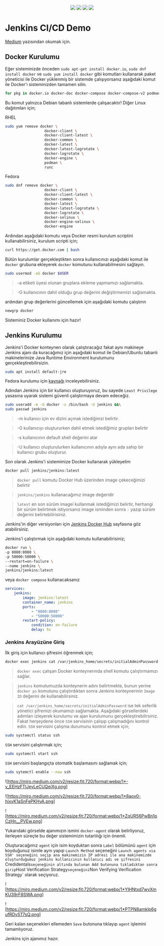 <div align="center">
  <img src="https://img.shields.io/badge/Jenkins-49728B?style=for-the-badge&logo=jenkins&logoColor=white"> </img><img src="https://img.shields.io/badge/Docker-2CA5E0?style=for-the-badge&logo=docker&logoColor=white"></img> <img src="https://img.shields.io/badge/Ubuntu-E95420?style=for-the-badge&logo=ubuntu&logoColor=white"></img> <img src="https://img.shields.io/badge/Python-FFD43B?style=for-the-badge&logo=python&logoColor=blue"></img>
</div>

# Jenkins CI/CD Demo

[Medium](https://medium.com/@farukomererdem2003/docker-jenkins-i%CC%87le-ci-cd-pipeline-olu%C5%9Fturmak-6f58d83f267b) yazısından okumak için.

## Docker Kurulumu
Eğer sisteminizde önceden `sudo apt-get install docker.io`, `sudo dnf install docker` ve `sudo yum install docker` gibi komutları kullanarak paket yöneticisi ile Docker yüklenmiş bir sistemde çalışıyorsanız aşağıdaki komut ile Docker'ı sisteminizden tamamen silin.

```bash
for pkg in docker.io docker-doc docker-compose docker-compose-v2 podman-docker containerd runc; do sudo apt-get remove $pkg; done
```
Bu komut yalnızca Debian tabanlı sistemlerde çalışacaktır! Diğer Linux dağıtımları için;

RHEL
```bash
sudo yum remove docker \
                  docker-client \
                  docker-client-latest \
                  docker-common \
                  docker-latest \
                  docker-latest-logrotate \
                  docker-logrotate \
                  docker-engine \
                  podman \
                  runc
```

Fedora
```bash
sudo dnf remove docker \
                  docker-client \
                  docker-client-latest \
                  docker-common \
                  docker-latest \
                  docker-latest-logrotate \
                  docker-logrotate \
                  docker-selinux \
                  docker-engine-selinux \
                  docker-engine
```

Ardından aşağıdaki komutu veya Docker resmi kurulum scriptini kullanabilirsiniz, kurulum scripti için;

```bash
curl https://get.docker.com | bash
```
Bütün kurulumlar gerçekleştikten sonra kullanıcınızı aşağıdaki komut ile `docker` grubuna ekleyerek `docker` komutunu kullanabilmesini sağlayın.
```bash
sudo usermod -aG docker $USER
```

> -a etiketi üyesi olunan gruplara ekleme yapmamızı sağlamakta.

> -G kullanıcının dahil olduğu grup değerini değiştirmemizi sağlamakta.

ardından grup değerlerini güncellemek için aşağıdaki komutu çalıştırın
```bash
newgrp docker
```

Sisteminiz Docker kullanımı için hazır!

## Jenkins Kurulumu
Jenkins'i Docker konteynerı olarak çalıştıracağız fakat aynı makineye Jenkins ajanı da kuracağımız için aşağıdaki komut ile Debian/Ubuntu tabanlı makinelerinize Java Runtime Environment kurulumunu gerçekleştirebilirsizin.
```bash
sudo apt install default-jre
```

Fedora kurulumu için [kaynağı](https://docs.fedoraproject.org/en-US/quick-docs/installing-java/) inceleyebilirsiniz.

Adından Jenkins için bir kullanıcı oluşturuyoruz, bu sayede `Least Privilege` yasasına uyarak sistemi güvenli çalıştırmaya devam edeceğiz.
```bash
sudo useradd -m -G docker -s /bin/bash -U jenkins &&\
sudo passwd jenkins
```

> -m kullanıcı için ev dizini açmak istediğimzi belirtir.

> -G kullanıcıyı oluştururken dahil etmek istediğimiz grupları belirtir

> -s kullanıcının default shell değerini atar

> -U kullanıcı oluşturulurken kullanıcının adıyla aynı ada sahip bir kullanıcı grubu oluşturur.

Son olarak Jenkins'i sistemimize Docker kullanarak yükleyelim

```bash
docker pull jenkins/jenkins:latest
```
> `docker pull` komutu Docker Hub üzerinden image çekeceğimizi belirtir

> `jenkins/jenkins` kullanacağımız image değeridir

> `latest` en son sürüm imagei kullanmak istediğimizi belirtir, herhangi bir sürüm belirtmek istiyorsanız image isminden sonra `:` yazıp sürüm değerini belirtebilirisiniz.

Jenkins'in diğer versiyonları için [Jenkins Docker Hub](https://hub.docker.com/r/jenkins/jenkins) sayfasına göz atabilirsiniz.

Jenkins'i çalıştırmak için aşağıdaki komutu kullanabilirisiniz;
```bash
docker run \
-p 8080:8080 \
-p 50000:50000 \
--restart=on-failure \
--name jenkins \
jenkins/jenkins:latest
```
veya `docker compose` kullanacaksanız
```YAML
services:
    jenkins:
        image: jenkins:latest
        container_name: jenkins
        ports:
            - "8080:8080"
            - "50000:50000"
        restart-policy:
            condition: on-failure
            delay: 5s
```

### Jenkins Arayüzüne Giriş
İlk giriş için kullanıcı şifresini öğrenmek için;
```bash
docker exec jenkins cat /var/jenkins_home/secrets/initialAdminPassword
```

> `docker exec` çalışan Docker konteynerında shell komutu çalıştırmamızı sağlar.

> `jenkins` komutumuzda konteynerin adını belirtmekte, bunun yerine `docker ps` komutunu çalıştırdıktan sonra Jenkins konteynerinin `Image ID` değerini de kullanabilirsiniz.

> `cat /var/jenkins_home/secrets/initialAdminPassword` ise tek seferlik yönetici şifremizi okumamızı sağlamakta.
Aşağıdaki görsellerdeki adımları izleyerek kurulumu ve ajan kurulumunu gerçekleştirebilirsiniz. Fakat herşeydene önce `SSH` servisinin çalışıp çalışmadığını kontrol edin.
`SSH` servisini çalışma durumunu kontrol etmek için;
```bash
sudo systemctl status ssh
```
`SSH` servisini çalıştırmak için;
```bash
sudo systemctl start ssh
```
`SSH` servisini başlangıçta otomatik başlamasını sağlamak için;
```bash
sudo sytemctl enable --now ssh
```

![https://miro.medium.com/v2/resize:fit:720/format:webp/1*-v_EEHzFTlJeyLeCUQeiXg.png] 

![https://miro.medium.com/v2/resize:fit:720/format:webp/1*8aov0-hixvK1aSnFePKHvA.png]

![https://miro.medium.com/v2/resize:fit:720/format:webp/1*ZqUR56PwBn1pCzHn__PVEw.png]

Yukarıdaki görselde ajanımızın ismini `docker-agent` olarak belirliyoruz, ilerleyen süreçte bu değer sistemimizin tutarlılığı için önemli.

Oluşturacağımız `agent` için isim koyduktan sonra `Label` bölümünü `agent` için koyduğunuz isimle aynı yapıp `Launch Method` seçeneğini `Launch agents via SSH' seçeneğini seçip ana makinemizin IP adresi ile ana makinemizde oluşturduğumuz jenkins kullanıcının kullanıcı adı ve şifresini `Credidentals` seçeneğinin altında bulunan Add butonuna tıkladıktan sonra girip `Host Verification Strategy` seçeneğini `Non Verifying Verification Strategy` olarak seçiyoruz.

![https://miro.medium.com/v2/resize:fit:720/format:webp/1*YIHNtxd7wvXmKU39rF8SWA.png]

![https://miro.medium.com/v2/resize:fit:720/format:webp/1*PTPN8amklp6gufRDvST7sQ.png]

Geri kalan seçenekleri ellemeden `Save` butonuna tıklayıp `agent` işlemini tamamlıyoruz.

Jenkins için ajanımız hazır.
